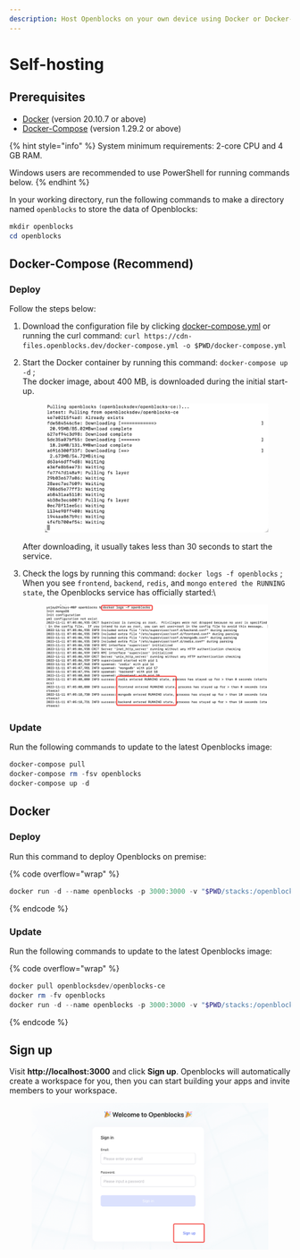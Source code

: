```yaml
---
description: Host Openblocks on your own device using Docker or Docker-Compose.
---
```


# Self-hosting

## Prerequisites

* [Docker](https://docs.docker.com/get-docker/) (version 20.10.7 or above)
* [Docker-Compose](https://docs.docker.com/compose/install/) (version 1.29.2 or above)

{% hint style="info" %}
System minimum requirements: 2-core CPU and 4 GB RAM.

Windows users are recommended to use PowerShell for running commands below.
{% endhint %}

In your working directory, run the following commands to make a directory named `openblocks` to store the data of Openblocks:

```powershell
mkdir openblocks
cd openblocks
```

## Docker-Compose (Recommend)

### Deploy

Follow the steps below:

1. Download the configuration file by clicking [docker-compose.yml](https://cdn-files.openblocks.dev/docker-compose.yml) or running the curl command: `curl https://cdn-files.openblocks.dev/docker-compose.yml -o $PWD/docker-compose.yml`
2.  Start the Docker container by running this command: `docker-compose up -d` ;\
    The docker image, about 400 MB, is downloaded during the initial start-up.

    <figure><img src=".gitbook/assets/download-ce.png" alt=""><figcaption></figcaption></figure>

    After downloading, it usually takes less than 30 seconds to start the service.
3.  Check the logs by running this command: `docker logs -f openblocks` ;\
    When you see `frontend`, `backend`, `redis`, and `mongo` `entered the RUNNING state`, the Openblocks service has officially started:\


    <figure><img src=".gitbook/assets/check-logs-ce.png" alt=""><figcaption></figcaption></figure>

### Update

Run the following commands to update to the latest Openblocks image:

```powershell
docker-compose pull
docker-compose rm -fsv openblocks
docker-compose up -d
```

## Docker

### Deploy

Run this command to deploy Openblocks on premise:

{% code overflow="wrap" %}
```powershell
docker run -d --name openblocks -p 3000:3000 -v "$PWD/stacks:/openblocks-stacks" openblocksdev/openblocks-ce
```
{% endcode %}

### Update

Run the following commands to update to the latest Openblocks image:

{% code overflow="wrap" %}
```powershell
docker pull openblocksdev/openblocks-ce
docker rm -fv openblocks
docker run -d --name openblocks -p 3000:3000 -v "$PWD/stacks:/openblocks-stacks" openblocksdev/openblocks-ce
```
{% endcode %}

## Sign up

Visit **http://localhost:3000** and click **Sign up**. Openblocks will automatically create a workspace for you, then you can start building your apps and invite members to your workspace.

<figure><img src=".gitbook/assets/after-deployment.png" alt=""><figcaption></figcaption></figure>

